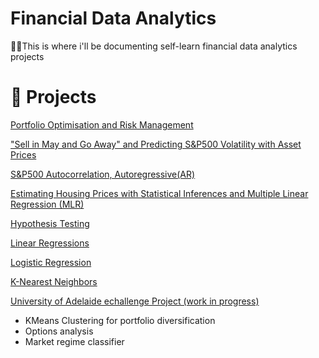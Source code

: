 # Financial Data Analytics 

🙋‍♂️This is where i'll be documenting self-learn financial data analytics projects





# 📖 Projects
[Portfolio Optimisation and Risk Management](PortfolioOptimiser.ipynb)

["Sell in May and Go Away" and Predicting S&P500 Volatility with Asset Prices](PredictingVolatility.ipynb)

[S&P500 Autocorrelation, Autoregressive(AR)](SPYautocorrelation.ipynb)

[Estimating Housing Prices with Statistical Inferences and Multiple Linear Regression (MLR)](StatisticalInferences.ipynb)

[Hypothesis Testing](HypothesisTesting.ipynb)

[Linear Regressions](LinearRegression.ipynb)

[Logistic Regression](LogisticRegression.ipynb)

[K-Nearest Neighbors](KNN.ipynb)

[University of Adelaide echallenge Project (work in progress)](https://buttersaltpepper-finapp-app-cfhlmv.streamlitapp.com/)
* KMeans Clustering for portfolio diversification
* Options analysis
* Market regime classifier
